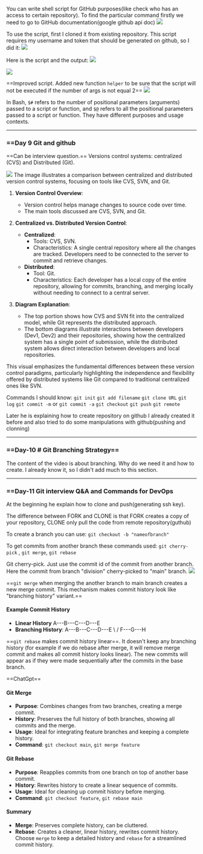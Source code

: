 
You can write shell script for GitHub purposes(like check who has an access to certain repository). To find the particular command firstly we need to go to GitHub documentation(google github api doc)
![](Images/Pasted%20image%2020240623204452.png)

To use the script, first I cloned it from existing repository. This script requires my username and token that should be generated on github, so I did it:
![](Images/Pasted%20image%2020240916154647.png)

Here is the script and the output:
![](Images/Pasted%20image%2020240623210857.png)

![](Images/Pasted%20image%2020240623210930.png)

==Improved script. Added new function `helper` to be sure that the script will not be executed if the number of args is not equal 2==
![](Images/Pasted%20image%2020240623221031.png)

In Bash, `$#` refers to the number of positional parameters (arguments) passed to a script or function, and `$@` refers to all the positional parameters passed to a script or function. They have different purposes and usage contexts.

---
### ==Day 9 Git and github

==Can be interview question.== Versions control systems: centralized (CVS) and Distributed (Git). 

![](Images/Pasted%20image%2020240629042017.png)
The image illustrates a comparison between centralized and distributed version control systems, focusing on tools like CVS, SVN, and Git.

1. **Version Control Overview**:
   - Version control helps manage changes to source code over time.
   - The main tools discussed are CVS, SVN, and Git.

2. **Centralized vs. Distributed Version Control**:
   - **Centralized**:
     - Tools: CVS, SVN.
     - Characteristics: A single central repository where all the changes are tracked. Developers need to be connected to the server to commit and retrieve changes.
   - **Distributed**:
     - Tool: Git.
     - Characteristics: Each developer has a local copy of the entire repository, allowing for commits, branching, and merging locally without needing to connect to a central server.

3. **Diagram Explanation**:
   - The top portion shows how CVS and SVN fit into the centralized model, while Git represents the distributed approach.
   - The bottom diagrams illustrate interactions between developers (Dev1, Dev2) and their repositories, showing how the centralized system has a single point of submission, while the distributed system allows direct interaction between developers and local repositories.

This visual emphasizes the fundamental differences between these version control paradigms, particularly highlighting the independence and flexibility offered by distributed systems like Git compared to traditional centralized ones like SVN.



Commands I should know:
`git init`
`git add filename`
`git clone URL`
`git log`
`git commit -m` or `git commit -a`
`git checkout`
`git push`
`git remote`

Later he is explaining how to create repository on github
I already created it before and also tried to do some manipulations with github(pushing and clonning)

---
### ==Day-10 # Git Branching Strategy==

The content of the video is about branching. Why do we need it and how to create. I already know it, so I didn't add much to this section.

---
### ==Day-11 Git interview Q&A and Commands for DevOps

At the beginning he explain how to clone and push(generating ssh key).

The difference between FORK and CLONE is that FORK creates a copy of your repository, CLONE only pull the code from remote repository(guthub)

To create a branch you can use:
`git checkout -b "nameofbranch"`

To get commits from another branch these commands used:
`git cherry-pick` , `git merge`, `git rebase`

Git cherry-pick. Just use the commit id of the commit from another branch. Here the commit from branch "division" cherry-picked to "main" branch.
![](Images/Pasted%20image%2020240629050308.png)

==`git merge` when merging the another branch to main branch creates a new merge commit. This mechanism makes commit history look like "branching history" variant.==
#### Example Commit History

- **Linear History**
    A---B---C---D---E
- **Branching History**:
   A---B---C---D---E
     \       /
      F---G---H

==`git rebase` makes commit history linear==. It doesn't keep any branching history (for example if we do rebase after merge, it will remove merge commit and makes all commit history looks linear). The new commits will appear as if they were made sequentially after the commits in the base branch.


==ChatGpt==
#### Git Merge
- **Purpose**: Combines changes from two branches, creating a merge commit.
- **History**: Preserves the full history of both branches, showing all commits and the merge.
- **Usage**: Ideal for integrating feature branches and keeping a complete history.
- **Command**: `git checkout main`, `git merge feature`
#### Git Rebase
- **Purpose**: Reapplies commits from one branch on top of another base commit.
- **History**: Rewrites history to create a linear sequence of commits.
- **Usage**: Ideal for cleaning up commit history before merging.
- **Command**: `git checkout feature`, `git rebase main`
#### Summary
- **Merge**: Preserves complete history, can be cluttered.
- **Rebase**: Creates a cleaner, linear history, rewrites commit history.
Choose `merge` to keep a detailed history and `rebase` for a streamlined commit history.
